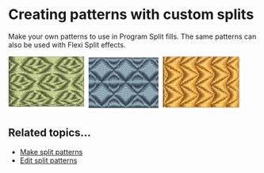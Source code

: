 # Creating patterns with custom splits

Make your own patterns to use in Program Split fills. The same patterns can also be used with Flexi Split effects.

![patterns00100.png](assets/patterns00100.png)

## Related topics...

- [Make split patterns](Make_split_patterns)
- [Edit split patterns](Edit_split_patterns)
